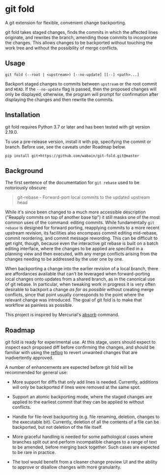 # git fold

A git extension for flexible, convenient change backporting.

git fold takes staged changes, finds the commits in which the affected lines
originate, and rewrites the branch, amending those commits to incorporate the
changes. This allows changes to be backported without touching the work tree and
without the possibility of merge conflicts.


## Usage

```
git fold (--root | <upstream>) [--no-update] [[--] <path>...]
```

Backport staged changes to commits between `upstream` or the root commit and
`HEAD`. If the `--no-update` flag is passed, then the proposed changes will only
be displayed; otherwise, the program will prompt for confirmation after
displaying the changes and then rewrite the commits.


## Installation

git fold requires Python 3.7 or later and has been tested with git version
2.19.0.

To use a pre-release version, install it with pip, specifying the commit or
branch. Before use, see the caveats under Roadmap below.

    pip install git+https://github.com/wabain/git-fold.git@master



## Background

The first sentence of the documentation for `git rebase` used to be notoriously
obscure:

> git-rebase - Forward-port local commits to the updated upstream head

While it's since been changed to a much more accessible description ("Reapply
commits on top of another base tip") it still masks one of the most common uses
of the command: editing commits. While fundamentally `git rebase` is designed
for forward porting, reapplying commits to a more recent upstream revision, its
facilities also encompass commit editing mid-rebase, commit reordering, and
commit message rewording. This can be difficult to get right, though, because
even the interactive git rebase is built on a batch editing interface, where the
changes to be applied are specified in a planning view and then executed, with
any merge conflicts arising from the changes needing to be addressed by the user
one by one.

When backporting a change into the earlier revision of a local branch, there are
affordances available that can't be leveraged when forward-porting local changes
onto updates from a shared branch, as in the canonical use of git rebase. In
particular, when tweaking work in progress it is  very often desirable to
backport a change *as far as possible* without creating merge conflicts, since
that point usually corresponds to the point where the relevant change was
introduced. The goal of git fold is to make that workflow as painless as
possible.

This project is inspired by Mercurial's
[absorb](https://gregoryszorc.com/blog/2018/11/05/absorbing-commit-changes-in-mercurial-4.8/)
command.


## Roadmap

git fold is ready for experimental use. At this stage, users should expect to
inspect each proposed diff before confirming the changes, and should be familiar
with using the [reflog](https://git-scm.com/docs/git-reflog) to revert unwanted
changes that are inadvertently approved.

A number of enhancements are expected before git fold will be recommended for
general use:

* More support for diffs that only add lines is needed. Currently, additions
  will only be backported if lines were removed at the same spot.

* Support an atomic backporting mode, where the staged changes are applied to
  the earliest commit that they can be applied to without conflicts.

* Handle for file-level backporting (e.g. file renaming, deletion, changes to
  the executable bit). Currently, deletion of all the contents of a file can be
  backported, but not deletion of the file itself.

* More graceful handling is needed for some pathological cases where branches
  split out and perform incompatible changes to a range of text to be amended,
  before merging back together. Such cases are expected to be rare in practice.

* The tool would benefit from a cleaner change preview UI and the ability to
  approve or disallow changes with more granularity.
